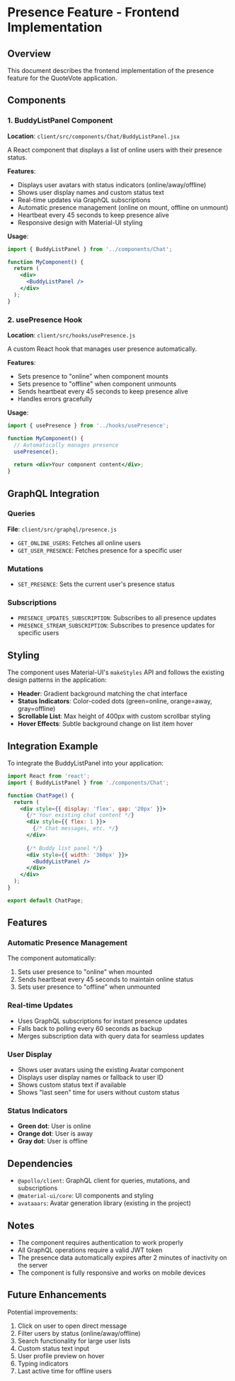 # Presence Feature - Frontend Implementation

## Overview
This document describes the frontend implementation of the presence feature for the QuoteVote application.

## Components

### 1. BuddyListPanel Component
**Location**: `client/src/components/Chat/BuddyListPanel.jsx`

A React component that displays a list of online users with their presence status.

**Features**:
- Displays user avatars with status indicators (online/away/offline)
- Shows user display names and custom status text
- Real-time updates via GraphQL subscriptions
- Automatic presence management (online on mount, offline on unmount)
- Heartbeat every 45 seconds to keep presence alive
- Responsive design with Material-UI styling

**Usage**:
```jsx
import { BuddyListPanel } from '../components/Chat';

function MyComponent() {
  return (
    <div>
      <BuddyListPanel />
    </div>
  );
}
```

### 2. usePresence Hook
**Location**: `client/src/hooks/usePresence.js`

A custom React hook that manages user presence automatically.

**Features**:
- Sets presence to "online" when component mounts
- Sets presence to "offline" when component unmounts
- Sends heartbeat every 45 seconds to keep presence alive
- Handles errors gracefully

**Usage**:
```jsx
import { usePresence } from '../hooks/usePresence';

function MyComponent() {
  // Automatically manages presence
  usePresence();
  
  return <div>Your component content</div>;
}
```

## GraphQL Integration

### Queries
**File**: `client/src/graphql/presence.js`

- `GET_ONLINE_USERS`: Fetches all online users
- `GET_USER_PRESENCE`: Fetches presence for a specific user

### Mutations
- `SET_PRESENCE`: Sets the current user's presence status

### Subscriptions
- `PRESENCE_UPDATES_SUBSCRIPTION`: Subscribes to all presence updates
- `PRESENCE_STREAM_SUBSCRIPTION`: Subscribes to presence updates for specific users

## Styling

The component uses Material-UI's `makeStyles` API and follows the existing design patterns in the application:

- **Header**: Gradient background matching the chat interface
- **Status Indicators**: Color-coded dots (green=online, orange=away, gray=offline)
- **Scrollable List**: Max height of 400px with custom scrollbar styling
- **Hover Effects**: Subtle background change on list item hover

## Integration Example

To integrate the BuddyListPanel into your application:

```jsx
import React from 'react';
import { BuddyListPanel } from './components/Chat';

function ChatPage() {
  return (
    <div style={{ display: 'flex', gap: '20px' }}>
      {/* Your existing chat content */}
      <div style={{ flex: 1 }}>
        {/* Chat messages, etc. */}
      </div>
      
      {/* Buddy list panel */}
      <div style={{ width: '360px' }}>
        <BuddyListPanel />
      </div>
    </div>
  );
}

export default ChatPage;
```

## Features

### Automatic Presence Management
The component automatically:
1. Sets user presence to "online" when mounted
2. Sends heartbeat every 45 seconds to maintain online status
3. Sets user presence to "offline" when unmounted

### Real-time Updates
- Uses GraphQL subscriptions for instant presence updates
- Falls back to polling every 60 seconds as backup
- Merges subscription data with query data for seamless updates

### User Display
- Shows user avatars using the existing Avatar component
- Displays user display names or fallback to user ID
- Shows custom status text if available
- Shows "last seen" time for users without custom status

### Status Indicators
- **Green dot**: User is online
- **Orange dot**: User is away
- **Gray dot**: User is offline

## Dependencies

- `@apollo/client`: GraphQL client for queries, mutations, and subscriptions
- `@material-ui/core`: UI components and styling
- `avataaars`: Avatar generation library (existing in the project)

## Notes

- The component requires authentication to work properly
- All GraphQL operations require a valid JWT token
- The presence data automatically expires after 2 minutes of inactivity on the server
- The component is fully responsive and works on mobile devices

## Future Enhancements

Potential improvements:
1. Click on user to open direct message
2. Filter users by status (online/away/offline)
3. Search functionality for large user lists
4. Custom status text input
5. User profile preview on hover
6. Typing indicators
7. Last active time for offline users
